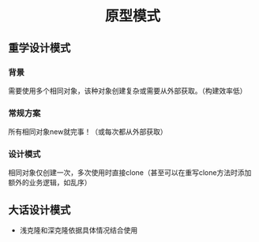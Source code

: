 <h1 align="center">
    原型模式
</h1>

## 重学设计模式
### 背景

需要使用多个相同对象，该种对象创建复杂或需要从外部获取。（构建效率低）

### 常规方案

所有相同对象new就完事！（或每次都从外部获取）

### 设计模式

相同对象仅创建一次，多次使用时直接clone（甚至可以在重写clone方法时添加额外的业务逻辑，如乱序）

## 大话设计模式
- 浅克隆和深克隆依据具体情况结合使用